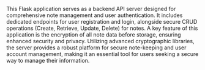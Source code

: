This Flask application serves as a backend API server designed for comprehensive note management and user authentication. It includes dedicated endpoints for user registration and login, alongside secure CRUD operations (Create, Retrieve, Update, Delete) for notes. A key feature of this application is the encryption of all note data before storage, ensuring enhanced security and privacy. Utilizing advanced cryptographic libraries, the server provides a robust platform for secure note-keeping and user account management, making it an essential tool for users seeking a secure way to manage their information.